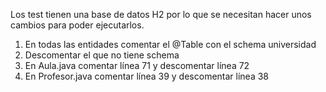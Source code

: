 Los test tienen una base de datos H2 por lo que se necesitan hacer unos cambios para poder ejecutarlos.

1) En todas las entidades comentar el @Table con el schema universidad
2) Descomentar el que no tiene schema
3) En Aula.java comentar línea 71 y descomentar línea 72
4) En Profesor.java comentar línea 39 y descomentar línea 38
